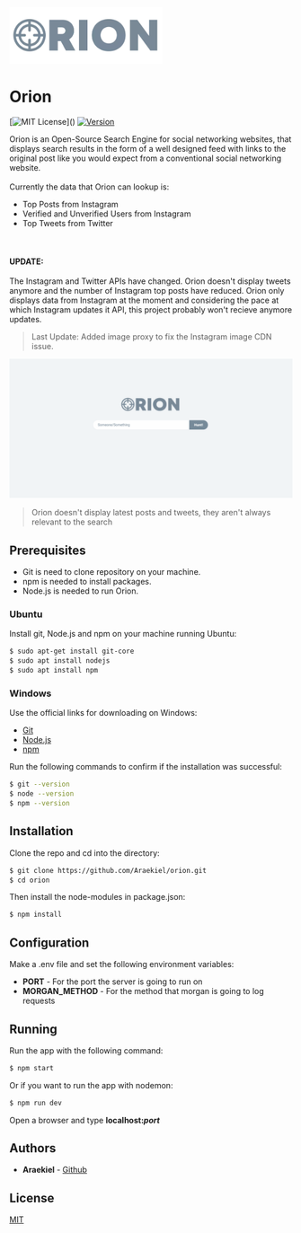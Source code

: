 <img alt="Orion" src="https://raw.githubusercontent.com/Araekiel/orion/master/public/images/logo.webp" height="100">

# Orion
[![MIT License](https://img.shields.io/apm/l/atomic-design-ui.svg?)]()
[![Version](https://badge.fury.io/gh/tterb%2FHyde.svg)]()

Orion is an Open-Source Search Engine for social networking websites, that displays search results in the form of a well designed feed with links to the original post like you would expect from a conventional social networking website.
<br/>
<br/>
Currently the data that Orion can lookup is:
- Top Posts from Instagram 
- Verified and Unverified Users from Instagram
- Top Tweets from Twitter
<br/>

#### UPDATE:
The Instagram and Twitter APIs have changed. Orion doesn't display tweets anymore and the number of Instagram top posts have reduced. Orion only displays data from Instagram at the moment and considering the pace at which Instagram updates it API, this project probably won't recieve anymore updates. <br>
> Last Update: Added image proxy to fix the Instagram image CDN issue. 

<img alt="Gif" src="https://raw.githubusercontent.com/Araekiel/orion/master/public/images/other/orion.gif">

> Orion doesn't display latest posts and tweets, they aren't always relevant to the search 

## Prerequisites

- Git is need to clone repository on your machine.
- npm is needed to install packages.
- Node.js is needed to run Orion.

### Ubuntu

Install git, Node.js and npm on your machine running Ubuntu:

```bash
$ sudo apt-get install git-core
$ sudo apt install nodejs
$ sudo apt install npm
```
### Windows 

Use the official links for downloading on Windows:

- [Git](https://git-scm.com/)
- [Node.js](https://nodejs.org/en/download/)
- [npm](https://www.npmjs.com/get-npm)

Run the following commands to confirm if the installation was successful:

```bash
$ git --version
$ node --version
$ npm --version 
```

## Installation

Clone the repo and cd into the directory: 

```bash
$ git clone https://github.com/Araekiel/orion.git
$ cd orion 
```

Then install the node-modules in package.json:

```bash
$ npm install
```

## Configuration 

Make a .env file and set the following environment variables: 
- **PORT** - For the port the server is going to run on
- **MORGAN_METHOD** - For the method that morgan is going to log requests

## Running

Run the app with the following command:

```bash
$ npm start
```

Or if you want to run the app with nodemon: 

```bash
$ npm run dev
```

Open a browser and type **localhost:_port_**

## Authors

- **Araekiel** - [Github](https://github.com/Araekiel)

## License

[MIT](https://choosealicense.com/licenses/mit/)
